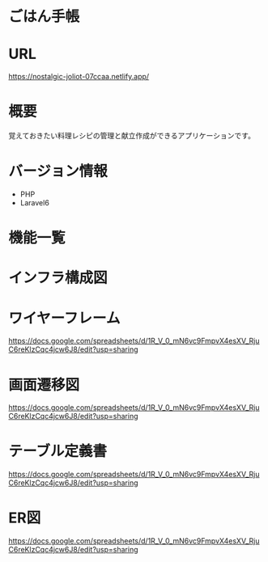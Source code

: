 # ごはん手帳
# URL
https://nostalgic-joliot-07ccaa.netlify.app/
# 概要
覚えておきたい料理レシピの管理と献立作成ができるアプリケーションです。

# バージョン情報
- PHP
- Laravel6

# 機能一覧

# インフラ構成図

# ワイヤーフレーム
https://docs.google.com/spreadsheets/d/1R_V_0_mN6vc9FmpvX4esXV_RjuC6reKlzCqc4jcw6J8/edit?usp=sharing
# 画面遷移図
https://docs.google.com/spreadsheets/d/1R_V_0_mN6vc9FmpvX4esXV_RjuC6reKlzCqc4jcw6J8/edit?usp=sharing
# テーブル定義書
https://docs.google.com/spreadsheets/d/1R_V_0_mN6vc9FmpvX4esXV_RjuC6reKlzCqc4jcw6J8/edit?usp=sharing
# ER図
https://docs.google.com/spreadsheets/d/1R_V_0_mN6vc9FmpvX4esXV_RjuC6reKlzCqc4jcw6J8/edit?usp=sharing
